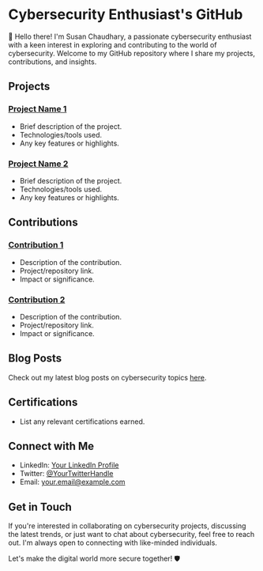 # Cybersecurity Enthusiast's GitHub

👋 Hello there! I'm Susan Chaudhary, a passionate cybersecurity enthusiast with a keen interest in exploring and contributing to the world of cybersecurity. Welcome to my GitHub repository where I share my projects, contributions, and insights.

## Projects

### [Project Name 1](link-to-project-1)
- Brief description of the project.
- Technologies/tools used.
- Any key features or highlights.

### [Project Name 2](link-to-project-2)
- Brief description of the project.
- Technologies/tools used.
- Any key features or highlights.

## Contributions

### [Contribution 1](link-to-contribution-1)
- Description of the contribution.
- Project/repository link.
- Impact or significance.

### [Contribution 2](link-to-contribution-2)
- Description of the contribution.
- Project/repository link.
- Impact or significance.

## Blog Posts

Check out my latest blog posts on cybersecurity topics [here](link-to-blog).

## Certifications

- List any relevant certifications earned.

## Connect with Me

- LinkedIn: [Your LinkedIn Profile](link-to-linkedin)
- Twitter: [@YourTwitterHandle](link-to-twitter)
- Email: your.email@example.com

## Get in Touch

If you're interested in collaborating on cybersecurity projects, discussing the latest trends, or just want to chat about cybersecurity, feel free to reach out. I'm always open to connecting with like-minded individuals.

Let's make the digital world more secure together! 🛡️
